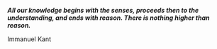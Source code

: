 _**All our knowledge begins with the senses, proceeds then to the understanding, and ends with reason. There is nothing higher than reason.**_

Immanuel Kant